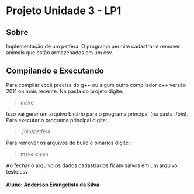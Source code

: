 Projeto Unidade 3 - LP1
============================================

Sobre
-----

Implementação de um petfera: O programa permite cadastrar e remover animais que estão armazenados em um csv.


Compilando e Executando
-----------------------

Para compilar você precisa do g++ ou algum outro compilador c++ versão 2011 ou mais recente. Na pasta do projeto digite:

> make

Isso vai gerar um arquivo binário para o programa principal (na pasta ./bin). Para executar o programa principal digite:

> ./bin/petfera

Para remover os arquivos de build e binários digite:

> make clean

Ao fechar o arquivo os dados cadastrados ficam salvos em um arquivo teste.csv

#### Aluno: Anderson Evangelista da Silva
